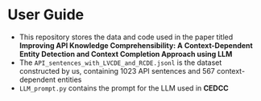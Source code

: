 # User Guide
- This repository stores the data and code used in the paper titled **Improving API Knowledge Comprehensibility: A Context-Dependent Entity Detection and Context Completion Approach using LLM**
- The `API_sentences_with_LVCDE_and_RCDE.jsonl` is the dataset constructed by us, containing 1023 API sentences and 567 context-dependent entities
- `LLM_prompt.py` contains the prompt for the LLM used in **CEDCC**

